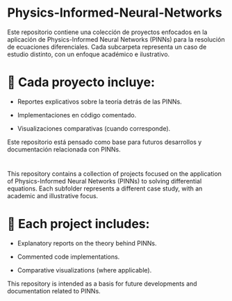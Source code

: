 # Physics-Informed-Neural-Networks

Este repositorio contiene una colección de proyectos enfocados en la aplicación de Physics-Informed Neural Networks (PINNs) para la resolución de ecuaciones diferenciales. Cada subcarpeta representa un caso de estudio distinto, con un enfoque académico e ilustrativo.

# 📌 Cada proyecto incluye:

- Reportes explicativos sobre la teoría detrás de las PINNs.

- Implementaciones en código comentado.

- Visualizaciones comparativas (cuando corresponde).

Este repositorio está pensado como base para futuros desarrollos y documentación relacionada con PINNs.

#

This repository contains a collection of projects focused on the application of Physics-Informed Neural Networks (PINNs) to solving differential equations. Each subfolder represents a different case study, with an academic and illustrative focus.

# 📌 Each project includes:
- Explanatory reports on the theory behind PINNs.

- Commented code implementations.

- Comparative visualizations (where applicable).

This repository is intended as a basis for future developments and documentation related to PINNs.
